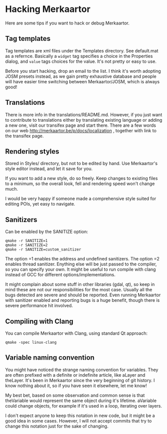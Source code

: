 # Hacking Merkaartor

Here are some tips if you want to hack or debug Merkaartor.

## Tag templates

Tag templates are xml files under the Templates directory. See default.mat as a
refernce. Basically a `widget` tag specifies a choice in the Properties dialog,
and `value` tags choices for the value. It's not pretty or easy to use.

Before you start hacking, drop an email to the list. I think it's worth adopting
JOSM presets instead, as we gain pretty exhaustive database and people will have
easier time switching between Merkaartor/JOSM, which is always good!

## Translations

There is more info in the translations/README.md. However, if you just want to
contribute to translations either by translating existing language or adding a
new one, visit our transifex page and start there. There are a few words on our
web http://merkaartor.be/p/docs/localization , together with link to the
transifex page.

## Rendering styles

Stored in Styles/ directory, but not to be edited by hand. Use Merkaartor's
style editor instead, and let it save for you.

If you want to add a new style, do so freely. Keep changes to existing files to
a minimum, so the overall look, fell and rendering speed won't change much.

I would be very happy if someone made a comprehensive style suited for editing
POIs, yet easy to navigate.

## Sanitizers

Can be enabled by the SANITIZE option:

```
qmake -r SANITIZE=1
qmake -r SANITIZE=2
qmake -r SANITIZE=custom_sanitizer
```

The option =1 enables the address and undefined sanitizers. The option =2
enables thread sanitizer. Enything else will be just passed to the compiler, so
you can specify your own. It might be useful to run compile with clang instead
of GCC for different options/implementations.

It might complain about some stuff in other libraries (gdal, qt), so keep in
mind these are not our responsibilities for the most case. Usually all the bugs
detected are severe and should be reported. Even running Merkaartor with
sanitizer enabled and reporting bugs is a huge benefit, though there is severe
performance hit involved.

## Compiling with Clang

You can compile Merkaartor with Clang, using standard Qt approach:

```
qmake -spec linux-clang
```

## Variable naming convention

You might have noticed the strange naming convention for variables. They are
often prefixed with a definite or indefinite article, like aLayer and theLayer.
It's been in Merkaartor since the very beginning of git history. I know nothing
about it, so if you have seen it elsewhere, let me know!

My best bet, based on some observation and common sense is that theVariable
would represent the same object during it's lifetime. aVariable could change
objects, for example if it's used in a loop, iterating over layers.

I don't expect anyone to keep this notation in new code, but it might be a good
idea in some cases. However, I will not accept commits that try to change this
notation just for the sake of changing.
